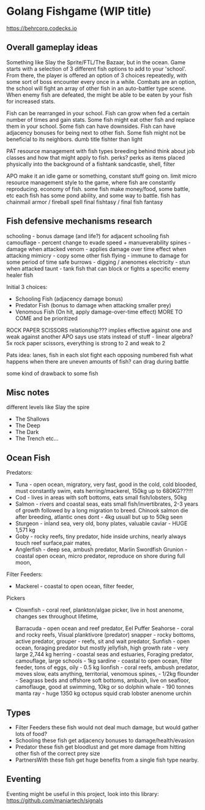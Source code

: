 # Golang Fishgame (WIP title)

https://behrcorp.codecks.io

## Overall gameplay ideas

Something like Slay the Sprite/FTL/The Bazaar, but in the ocean.
Game starts with a selection of 3 different fish options to add to your 'school'.
From there, the player is offered an option of 3 choices repeatedly, with some sort of boss encounter every once in a while.
Combats are an option, the school will fight an array of other fish in an auto-battler type scene. When enemy fish are defeated, the might be able to be eaten by your fish for increased stats.

Fish can be rearranged in your school.
Fish can grow when fed a certain number of times and gain stats.
Some fish might eat other fish and replace them in your school.
Some fish can have downsides.
Fish can have adjacency bonuses for being next to other fish.
Some fish might not be beneficial to its neighbors.
dumb title fishter than light

PAT
resource management with fish types breeding behind
think about job classes and how that might apply to fish.
perks?
perks as items placed physically into the background of a fishtank
sandcastle, shell, filter

APO
make it an idle game or something, constant stuff going on.
limit micro
resource management style to the game, where fish are constantly reproducing. economy of fish.
some fish make money/food, some battle, etc
each fish has some pond ability, and some way to battle.
fish has chainmail armor / fireball spell
final fishtasy / final fish fantasy

## Fish defensive mechanisms research

schooling - bonus damage (and life?) for adjacent schooling fish
camouflage - percent change to evade
speed + manueverability
spines - damage when attacked
venom - applies damage over time effect when attacking
mimicry - copy some other fish
flying - immune to damage for some period of time
safe burrows - digging / anenomes
electricity - stun when attacked
taunt - tank fish that can block or fights a specific enemy
healer fish

Initial 3 choices:

- Schooling Fish (adjacency damage bonus)
- Predator Fish (bonus to damage when attacking smaller prey)
- Venomous Fish (On hit, apply damage-over-time effect)
  MORE TO COME and be prioritized

ROCK PAPER SCISSORS relationship??? implies effective against one and weak against another
APO says use stats instead of stuff - linear algebra?
5x rock paper scissors, everything is strong to 2 and weak to 2

Pats idea: lanes, fish in each slot fight each opposing numbered fish
what happens when there are uneven amounts of fish?
can drag during battle

some kind of drawback to some fish

## Misc notes

different levels like Slay the spire

- The Shallows
- The Deep
- The Dark
- The Trench
  etc...

## Ocean Fish

Predators:

- Tuna - open ocean, migratory, very fast, good in the cold, cold blooded, must constantly swim, eats herring/mackerel, 150kg up to 680KG???!!!
- Cod - lives in areas with soft bottoms, eats small fish/lobsters, 50kg
- Salmon - rivers and coastal seas, eats small fish/invertibrates, 2-3 years of growth followed by a long migration to breed. Chinook salmon die after breeding, atlantic ones dont - 4kg usuall but up to 50kg seen
- Sturgeon - inland sea, very old, bony plates, valuable caviar - HUGE 1,571 kg
- Goby - rocky reefs, tiny predator, hide inside urchins, nearly always touch reef surface,pair mates,
- Anglerfish - deep sea, ambush predator,
  Marlin
  Swordfish
  Grunion - coastal open ocean, micro predator, reproduce on shore during full moon,

Filter Feeders:

- Mackerel - coastal to open ocean, filter feeder,

Pickers

- Clownfish - coral reef, plankton/algae picker, live in host anenome, changes sex throughout lifetime,

  Barracuda - open ocean and reef predator,
  Eel
  Puffer
  Seahorse - coral and rocky reefs, Visual planktivore (predator)
  snapper - rocky bottoms, active predator,
  grouper - reefs, sit and wait predator,
  Sunfish - open ocean, foraging predator but mostly jellyfish, high growth rate - very large 2,744 kg
  herring - coastal seas and estuaries, Foraging predator, camouflage, large schools - 1kg
  sardine - coastal to open ocean, filter feeder, tons of eggs, oily - 0.5 kg
  lionfish - coral reefs, ambush predator, moves slow, eats anything, territorial, venomous spines, - 1/2kg
  flounder - Seagrass beds and offshore soft bottoms, ambush, live on seafloor, camoflauge, good at swimming, 10kg or so
  dolphin
  whale - 190 tonnes
  manta ray - huge 1350 kg
  octopus
  squid
  crab
  lobster
  anenome
  urchin

## Types

- Filter Feeders
  these fish would not deal much damage, but would gather lots of food?
- Schooling
  these fish get adjacency bonuses to damage/health/evasion
- Predator
  these fish get bloodlust and get more damage from hitting other fish of the correct prey size
- PartnersWith
  these fish get huge benefits from a single fish type nearby.

## Eventing

Eventing might be useful in this project, look into this library:
https://github.com/maniartech/signals
